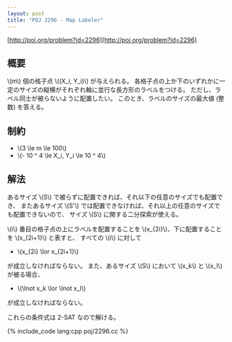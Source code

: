 ```yaml
---
layout: post
title: "POJ 2296 - Map Labeler"
---
```

[http://poj.org/problem?id=2296](http://poj.org/problem?id=2296)

## 概要
\\(m\\) 個の格子点 \\((X\_i, Y\_i)\\) が与えられる。
各格子点の上か下のいずれかに一定のサイズの縦横がそれぞれ軸に並行な長方形のラベルをつける。
ただし、ラベル同士が被らないように配置したい。
このとき、ラベルのサイズの最大値 (整数) を答える。

## 制約
- \\(3 \\le m \\le 100\\)
- \\(- 10 ^ 4 \\le X\_i, Y\_i \\le 10 ^ 4\\)

## 解法
あるサイズ \\(S\\) で被らずに配置できれば、それ以下の任意のサイズでも配置でき、
またあるサイズ \\(S'\\) では配置できなければ、それ以上の任意のサイズでも配置できないので、
サイズ \\(S\\) に関する二分探索が使える。

\\(i\\) 番目の格子点の上にラベルを配置することを \\(x\_{2i}\\)、下に配置することを \\(x\_{2i+1}\\) と表すと、
すべての \\(i\\) に対して

- \\(x\_{2i} \\lor x\_{2i+1}\\)

が成立しなければならない。
また、あるサイズ \\(S\\) において \\(x\_k\\) と \\(x\_l\\) が被る場合、

- \\(\\lnot x\_k \\lor \\lnot x\_l\\)

が成立しなければならない。

これらの条件式は 2-SAT なので解ける。

{% include_code lang:cpp poj/2296.cc %}
